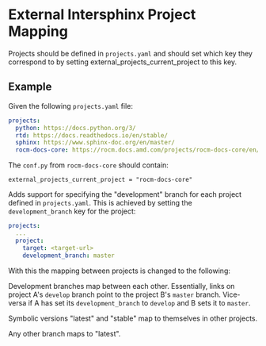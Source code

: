 # External Intersphinx Project Mapping

Projects should be defined in `projects.yaml` and should set which key they correspond to by setting external_projects_current_project to this key.

## Example

Given the following `projects.yaml` file:

```yaml
projects:
  python: https://docs.python.org/3/
  rtd: https://docs.readthedocs.io/en/stable/
  sphinx: https://www.sphinx-doc.org/en/master/
  rocm-docs-core: https://rocm.docs.amd.com/projects/rocm-docs-core/en/${version}
```

The `conf.py` from `rocm-docs-core` should contain:

```python3
external_projects_current_project = "rocm-docs-core"
```

Adds support for specifying the "development" branch for each project defined in `projects.yaml`.
This is achieved by setting the `development_branch` key for the project:

```yaml
projects:
  ...
  project:
    target: <target-url>
    development_branch: master
```

With this the mapping between projects is changed to the following:

Development branches map between each other.
Essentially, links on project A's `develop` branch point to the project B's `master` branch.
Vice-versa if A has set its `development_branch` to `develop` and B sets it to `master`.

Symbolic versions "latest" and "stable" map to themselves in other projects.

Any other branch maps to "latest".
